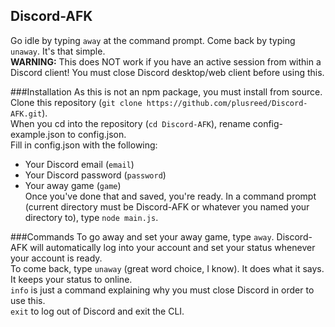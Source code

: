 Discord-AFK
---
Go idle by typing `away` at the command prompt. Come back by typing `unaway`. It's that simple. <br />
**WARNING:** This does NOT work if you have an active session from within a Discord client! You must close Discord desktop/web client before using this. <br />

###Installation
As this is not an npm package, you must install from source. <br />
Clone this repository (`git clone https://github.com/plusreed/Discord-AFK.git`). <br />
When you cd into the repository (`cd Discord-AFK`), rename config-example.json to config.json. <br />
Fill in config.json with the following:
- Your Discord email (`email`)
- Your Discord password (`password`)
- Your away game (`game`) <br />
Once you've done that and saved, you're ready. In a command prompt (current directory must be Discord-AFK or whatever you named your directory to), type `node main.js`. <br />

###Commands
To go away and set your away game, type `away`. Discord-AFK will automatically log into your account and set your status whenever your account is ready. <br />
To come back, type `unaway` (great word choice, I know). It does what it says. It keeps your status to online. <br />
`info` is just a command explaining why you must close Discord in order to use this. <br />
`exit` to log out of Discord and exit the CLI.
